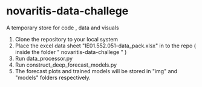 # novaritis-data-challege
A temporary store for code , data and visuals

1. Clone the repository to your local system
2. Place the excel data sheet "IE01.552.051-data_pack.xlsx" in to the repo ( inside the folder "
novaritis-data-challege " )
3. Run data_processor.py
4. Run construct_deep_forecast_models.py
5. The forecast plots and trained models will be stored in "img" and "models" folders respectively.
